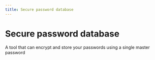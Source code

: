 ```yaml
---
title: Secure password database
---
```

# Secure password database

A tool that can encrypt and store your passwords using a single master password